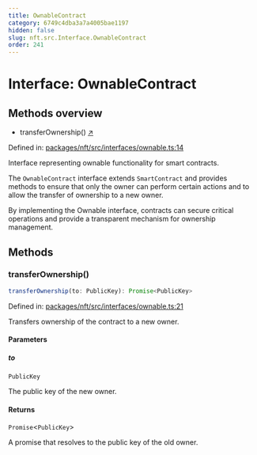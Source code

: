 ```yaml
---
title: OwnableContract
category: 6749c4dba3a7a4005bae1197
hidden: false
slug: nft.src.Interface.OwnableContract
order: 241
---
```


# Interface: OwnableContract

## Methods overview

- transferOwnership() [↗](#transferownership)

Defined in: [packages/nft/src/interfaces/ownable.ts:14](https://github.com/zkcloudworker/minatokens-lib/blob/main/packages/nft/src/interfaces/ownable.ts#L14)

Interface representing ownable functionality for smart contracts.

The `OwnableContract` interface extends `SmartContract` and provides methods to ensure that only the owner
can perform certain actions and to allow the transfer of ownership to a new owner.

By implementing the Ownable interface, contracts can secure critical operations and provide a transparent
mechanism for ownership management.

## Methods

### transferOwnership()

```ts
transferOwnership(to: PublicKey): Promise<PublicKey>
```

Defined in: [packages/nft/src/interfaces/ownable.ts:21](https://github.com/zkcloudworker/minatokens-lib/blob/main/packages/nft/src/interfaces/ownable.ts#L21)

Transfers ownership of the contract to a new owner.

#### Parameters

##### to

`PublicKey`

The public key of the new owner.

#### Returns

`Promise`\<`PublicKey`\>

A promise that resolves to the public key of the old owner.
